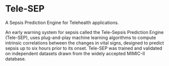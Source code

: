 # Tele-SEP
A Sepsis Prediction Engine for Telehealth applications.

An early warning system for sepsis called the Tele-Sepsis Prediction Engine (Tele-SEP), uses plug-and-play machine learning algorithms to compute intrinsic correlations between the changes in vital signs, designed to predict sepsis up to six hours prior to its onset. Tele-SEP was trained and validated on independent datasets drawn from the widely accepted MIMIC-II database.


